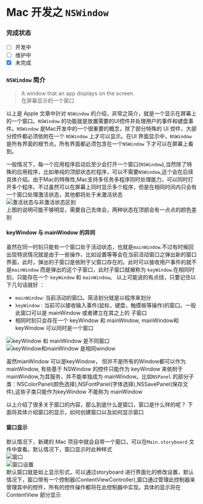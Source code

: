 # Mac 开发之 `NSWindow`  

### 完成状态

- [ ] 开发中 
- [ ] 维护中
- [x] 未完成

### `NSWindow` 简介  
> A window that an app displays on the screen.   
> 在屏幕显示的一个窗口  

以上是 Apple 文章中针对 `NSWindow` 的介绍，非常之简介，就是一个显示在屏幕上的一个窗口。`NSWindow` 的功能就是放置需要的UI控件并处理用户的事件和键盘事件。`NSWindow` 是Mac开发中的一个很重要的概念，除了部分特殊的 UI 控件，大部分控件都必须依附在一个 `NSWindow` 上才可以显示。在UI 界面显示中，`NSWindow` 是所有界面的根节点。所有界面都必须包含在一个`NSWindow` 下才可以在屏幕上看到。  

一般情况下，每一个应用程序启动后至少会打开一个窗口(`NSWindow`),当然除了特殊的应用程序，比如单纯的顶部状态栏程序，可以不需要`NSWindow`,这个会在后续具体介绍。由于Mac的特殊性,Mac支持多任务多程序同时处理能力，可以同时打开多个程序。不过虽然可以在屏幕上同时显示多个程序，但是在相同时间内只会有一个窗口处理激活状态，其他都将处于未激活状态  
![激活状态与非激活状态区别](http://ozjlhf9e0.bkt.clouddn.com/20171128151185376612769.png)  
上图的说明可能不够明显，需要自己去体会，两种状态在顶部会有一点点的颜色差别     

#### keyWindow 与 mainWindow 的异同  
虽然在同一时刻只能有一个窗口处于活动状态，也就是`mainWindow`.不过有时候回出现特说情况就是由于一些操作，比如设置等等会在当前活动窗口之弹出新的窗口界面，此时，弹出的子窗口是依附于父窗口存在的。此时可以接收用户事件的就不是`mainWindow` 而是弹出的这个子窗口，此时子窗口就被称为 `keyWindow`.在相同时刻，只能存在一个 `keyWindow` 和 `mainWindow`。 以上可能说的有点绕，只要记住以下几句话就好 ：

* `mainWindow`: 当前活动的窗口。简洁划分就是以程序来划分   
* `keyWindow` : 当前可以接收输入事件(鼠标，键盘，触摸板等操作)的窗口。一般此窗口可以是 mainWindow 或者建立在其之上的 子窗口    
* 相同时刻只会存在一个 keyWindow 和 mainWindow, mainWindow和keyWindow 可以同时是一个窗口    

![keyWindow 和 mainWindow 是不同窗口](http://ozjlhf9e0.bkt.clouddn.com/20171128151185462024870.png)
![keyWindow和mainWindow 是相同window](http://ozjlhf9e0.bkt.clouddn.com/20171128151185469580752.png)

虽然mianWindow 可以是keyWindow， 但并不是所有的Window都可以作为mainWindow, 有些基于 NSWindow 的控件只能作为 keyWindow 来依附于 mainWindow,为其服务，并不能单独成为 mainWindow。比如`NSPanel` 的部分子类：NSColorPanel(颜色选择),NSFontPanel(字体选择),NSSavePanel(保存文件),这些子类只能作为keyWindow 不能称为 mainWindow   

以上介绍了很多关于窗口的内容，那么到底什么是窗口，窗口是什么样的呢？ 下面将具体介绍窗口的显示，如何创建窗口以及如何显示窗口    

#### 窗口显示   
默认情况下，新建的 Mac 项目中就会自带一个窗口，可以在`Main.storyboard` 文件中查看。默认情况下，窗口显示时此种样式  
![窗口](http://ozjlhf9e0.bkt.clouddn.com/2017112815118574977070.png)  
![窗口设置](http://ozjlhf9e0.bkt.clouddn.com/20171128151185795574801.png)  
默认窗口就是如上显示形式，可以通过storyboard 进行界面化的修改设置，默认情况下，窗口带有一个控制器(ContentViewController),窗口通过管理此控制器来管理其中的控件，所有的控件操作都将在此控制器中实现。具体的显示将在ContentView 部分显示   

